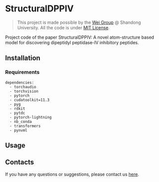 # StructuralDPPIV

> This project is made possible by the [Wei Group](http://wei-group.net/) @ Shandong University. 
> All the code is under [MIT License](https://opensource.org/licenses/MIT).


Project code of the paper StructuralDPPIV: A novel atom-structure based model for discovering dipeptidyl peptidase-IV inhibitory peptides.

## Installation


### Requirements

```text
dependencies:
  - torchaudio
  - torchvision
  - pytorch
  - cudatoolkit=11.3
  - pyg
  - rdkit
  - pytdc
  - pytorch-lightning
  - nb_conda
  - transformers
  - pynvml
```



## Usage


## Contacts

If you have any questions or suggestions, please contact us [here](http://wei-group.net/).
